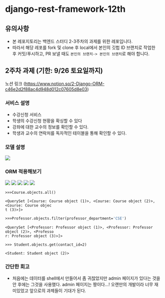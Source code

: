 # django-rest-framework-12th

## 유의사항
* 본 레포지토리는 백엔드 스터디 2-3주차의 과제를 위한 레포입니다.
* 따라서 해당 레포를 fork 및 clone 후 local에서 본인의 깃헙 ID 브랜치로 작업한 후 커밋/푸시하고,
PR 보낼 때도 `본인의 브랜치-> 본인의 브랜치`로 해야 합니다.
 
## 2주차 과제 (기한: 9/26 토요일까지)
노션 링크 (https://www.notion.so/2-Django-ORM-c46e2d2f88ac4d948d012c07605d8e03)

### 서비스 설명
- 수강신청 서비스
- 학생의 수강신청 현황을 확싱할 수 있다
- 강좌에 대한 교수의 정보를 확인할 수 있다.
- 학생과 교수의 연락처를 독자적인 테이블을 통해 확인할 수 있다.

### 모델 설명
![]("./imgs/diagram.png")

### ORM 적용해보기
![](".imgs/contact_table.png")
![](".imgs/student_table.png")
![](".imgs/professor_table.png")
![](".imgs/course_table.png")
![](".imgs/enrollment_table.png")
```
>>>Course.objects.all()
```
```
<QuerySet [<Course: Course object (1)>, <Course: Course object (2)>, <Course: Course objec
t (3)>]>
```
```p
>>>Professor.objects.filter(professor_department='CSE')
```
```
<QuerySet [<Professor: Professor object (1)>, <Professor: Professor object (2)>, <Professo
r: Professor object (3)>]>

```
```
>>> Student.objects.get(contact_id=2)
```
```
<Student: Student object (2)>
```

### 간단한 회고 
- 처음에는 데이터를 shell에서 만들어서 좀 귀찮았지만 admin 페이지가 있다는 것을 안 후에는 그것을 사용했다. admin 페이지는 짱이다...! 오랜만의 개발이라 너무 재미있었고 앞으로의 과제들이 기대가 된다.